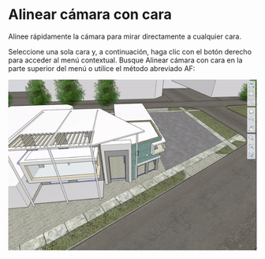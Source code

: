 # Alinear cámara con cara

Alinee rápidamente la cámara para mirar directamente a cualquier cara.

Seleccione una sola cara y, a continuación, haga clic con el botón derecho para acceder al menú contextual. Busque Alinear cámara con cara en la parte superior del menú o utilice el método abreviado AF:

![](../.gitbook/assets/alignwithface.gif)
